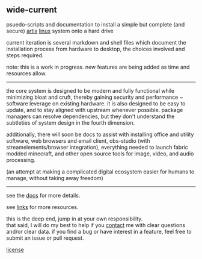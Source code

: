 ## wide-current

psuedo-scripts and documentation to install a simple but complete (and secure) [artix](https://artixlinux.org/) [linux](https://www.kernel.org/) system onto a hard drive

current iteration is several markdown and shell files which document the installation process from hardware to desktop, the choices involved and steps required.

note: this is a work in progress. new features are being added as time and resources allow.
___

the core system is designed to be modern and fully functional while minimizing bloat and cruft, thereby gaining security and performance ~  software leverage on existing hardware. it is also designed to be easy to update, and to stay aligned with upstream whenever possible. package managers can resolve dependencies, but they don't understand the subtleties of system design in the fourth dimension.

additionally, there will soon be docs to assist with installing office and utility software, web browsers and email client, obs-studio (with streamelements/browser integration), everything needed to launch fabric modded minecraft, and other open source tools for image, video, and audio processing. 

(an attempt at making a complicated digital ecosystem easier for humans to manage, without taking away freedom)

___

see the [docs](/doc/core-sys.md) for more details.

see [links](/links.md) for more resources.

this is the deep end, jump in at your own responsibility.</br>
that said, I will do my best to help if you [contact](mailto:mtsl8@widemage.net) me with clear questions and/or clear data. if you find a bug or have interest in a feature, feel free to submit an issue or pull request.

[license](/LICENSE.md)
